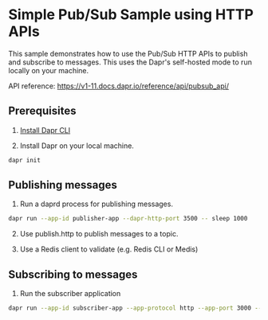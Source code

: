 # Simple Pub/Sub Sample using HTTP APIs

This sample demonstrates how to use the Pub/Sub HTTP APIs to publish and subscribe to messages. This uses the Dapr's self-hosted mode to run locally on your machine.

API reference: https://v1-11.docs.dapr.io/reference/api/pubsub_api/

## Prerequisites

1. [Install Dapr CLI](https://docs.dapr.io/getting-started/install-dapr-cli/)

2. Install Dapr on your local machine.
```bash
dapr init
```

## Publishing messages

1. Run a daprd process for publishing messages.
```bash
dapr run --app-id publisher-app --dapr-http-port 3500 -- sleep 1000
```

2. Use publish.http to publish messages to a topic.

3. Use a Redis client to validate (e.g. Redis CLI or Medis)

## Subscribing to messages

1. Run the subscriber application
```bash
dapr run --app-id subscriber-app --app-protocol http --app-port 3000 -- python3 subscriber.py
```

